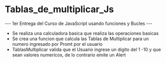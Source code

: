 # Tablas_de_multiplicar_Js

--- 1er Entrega del Curso de JavaScript usando funciones y Bucles ---

* Se realiza una calculadora basica que realiza las operaciones basicas
* Se crea una funcion que calcula las Tablas de Multiplicar para un numero ingresado por Promt por el usuario
* TablasMultiplicar valida que el Usuario ingrese un digito del 1 -10 y que sean valores numericos, de lo contrario emite un Alert
